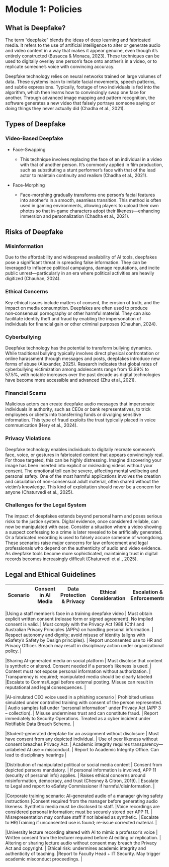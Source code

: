 # Module 1: Policies

## What is Deepfake? 
The term “deepfake” blends the ideas of deep learning and fabricated media. It refers to the use of artificial intelligence to alter or generate audio and video content in a way that makes it appear genuine, even though it’s entirely constructed (Busacca & Monaca, 2023). These techniques can be used to digitally overlay one person’s face onto another’s in a video, or to replicate someone’s voice with convincing accuracy.

Deepfake technology relies on neural networks trained on large volumes of data. These systems learn to imitate facial movements, speech patterns, and subtle expressions. Typically, footage of two individuals is fed into the algorithm, which then learns how to convincingly swap one face for another. Through advanced image mapping and pattern recognition, the software generates a new video that falsely portrays someone saying or doing things they never actually did (Chadha et al., 2021).

## Types of Deepfake

### Video-Based Deepfake
+ Face-Swapping
  + This technique involves replacing the face of an individual in a video with that of another person. It’s commonly applied in film production, such as substituting a stunt performer’s face with that of the lead actor to maintain continuity and realism (Chadha et al., 2021).

+ Face-Morphing
  + Face-morphing gradually transforms one person’s facial features into another’s in a smooth, seamless transition. This method is often used in gaming environments, allowing players to upload their own photos so that in-game characters adopt their likeness—enhancing immersion and personalization (Chadha et al., 2021).
 
## Risks of Deepfake
### Misinformation
Due to the affordability and widespread availability of AI tools, deepfakes pose a significant threat in spreading false information. They can be leveraged to influence political campaigns, damage reputations, and incite public unrest—particularly in an era where political activities are heavily digitized (Chauhan, 2024).

### Ethical Concerns
Key ethical issues include matters of consent, the erosion of truth, and the impact on media consumption. Deepfakes are often used to produce non‑consensual pornography or other harmful material. They can also facilitate identity theft and fraud by enabling the impersonation of individuals for financial gain or other criminal purposes (Chauhan, 2024).

### Cyberbullying
Deepfake technology has the potential to transform bullying dynamics. While traditional bullying typically involves direct physical confrontation or online harassment through messages and posts, deepfakes introduce new forms of abuse (Alexander, 2025). Research indicates that global rates of cyberbullying victimization among adolescents range from 13.99% to 57.5%, with notable increases over the past decade as digital technologies have become more accessible and advanced (Zhu et al., 2021).

### Financial Scams
Malicious actors can create deepfake audio messages that impersonate individuals in authority, such as CEOs or bank representatives, to trick employees or clients into transferring funds or divulging sensitive information. This type of fraud exploits the trust typically placed in voice communication (Hery et al., 2024). 

### Privacy Violations
Deepfake technology enables individuals to digitally recreate someone’s face, voice, or gestures in fabricated content that appears convincingly real. For those targeted, this can be highly distressing. Imagine discovering your image has been inserted into explicit or misleading videos without your consent. The emotional toll can be severe, affecting mental wellbeing and personal safety. One of the most harmful applications involves the creation and circulation of non-consensual adult material, often shared without the victim’s knowledge. This kind of exploitation should never be a concern for anyone (Chaturvedi et al., 2025).

### Challenges for the Legal System
The impact of deepfakes extends beyond personal harm and poses serious risks to the justice system. Digital evidence, once considered reliable, can now be manipulated with ease. Consider a situation where a video showing a suspect confessing to a crime is later revealed to be artificially generated. Or a fabricated recording is used to falsely accuse someone of wrongdoing. These scenarios raise major concerns for law enforcement and legal professionals who depend on the authenticity of audio and video evidence. As deepfake tools become more sophisticated, maintaining trust in digital records becomes increasingly difficult (Chaturvedi et al., 2025).

## Legal and Ethical Guidelines 
| Scenario | Consent in AI Media | Data Protection & Privacy | Ethical Consideration | Escalation & Enforcements |
| -------- | ------------------- | ------------------------- | ----------------------|---------------------------|
<!-- This is row 1. -->
|Using a staff member’s face in a training deepfake video | Must obtain explicit written consent (release form or signed agreement). No implied consent is valid. | Must comply with the Privacy Act 1988 (Cth) and Australian Privacy Principles (APPs) on handling personal information. | Respect autonomy and dignity; avoid misuse of identity (aligns with eSafety’s Safety by Design principles). | Report unconsented use to HR and Privacy Officer. Breach may result in disciplinary action under organizational policy. |
<!-- This is row 2. -->
|Sharing AI-generated media on social platform | Must disclose that content is synthetic or altered. Consent needed if a person’s likeness is used. | Content must not expose personal information without authorization. | Transparency is required; manipulated media should be clearly labeled |Escalate to Comms/Legal before external posting. Misuse can result in reputational and legal consequences. |
<!-- This is row 3. -->
|AI-simulated CEO voice used in a phishing scenario | Prohibited unless simulated under controlled training with consent of the person represented. | Audio samples fall under “personal information” under Privacy Act (APP 3 – collection). | Misuse undermines trust and can constitute fraud. | Report immediately to Security Operations. Treated as a cyber incident under Notifiable Data Breach Scheme. |
<!-- This is row 4. -->
|Student-generated deepfake for an assignment without disclosure | Must have consent from any depicted individual. | Use of peer likeness without consent breaches Privacy Act. | Academic integrity requires transparency—unlabeled AI use = misconduct. | Report to Academic Integrity Office. Can lead to disciplinary hearings |
<!-- This is row 5. -->
|Distribution of manipulated political or social media content | Consent from depicted persons mandatory. | If personal information is involved, APP 11 (security of personal info) applies. | Raises ethical concerns around misinformation, democracy, and trust (Chesney & Citron, 2019). | Escalate to Legal and report to eSafety Commissioner if harmful/disinformation. |
<!-- This is row 6. -->
|Corporate training scenario: AI-generated audio of a manager giving safety instructions |Consent required from the manager before generating audio likeness. Synthetic media must be disclosed to staff. |Voice recordings are considered personal information; must be securely stored per APP 11. | Misrepresentation may confuse staff if not labeled as synthetic. | Escalate to HR/Training if unconsented use is found; re-issue corrected material. |
<!-- This is row 7. -->
|University lecture recording altered with AI to mimic a professor’s voice | Written consent from the lecturer required before AI editing or replication. | Altering or sharing lecture audio without consent may breach the Privacy Act and copyright. | Ethical risk: undermines academic integrity and authenticity of teaching. |Report to Faculty Head + IT Security. May trigger academic misconduct proceedings. |